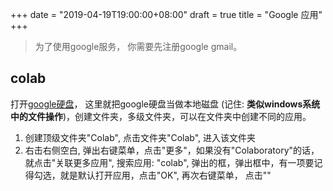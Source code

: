 +++
date = "2019-04-19T19:00:00+08:00"
draft = true
title = "Google 应用"
+++

> 为了使用google服务， 你需要先注册google gmail。

## colab

打开[google硬盘](https://drive.google.com/drive/my-drive)，
这里就把google硬盘当做本地磁盘 (记住: **类似windows系统中的文件操作**)，创建文件夹，多级文件夹，可以在文件夹中创建不同的应用。
1. 创建顶级文件夹"Colab", 点击文件夹"Colab", 进入该文件夹
2. 右击右侧空白, 弹出右键菜单，点击"更多"，如果没有"Colaboratory"的话，就点击"关联更多应用", 搜索应用: "colab", 弹出的框，弹出框中，有一项要记得勾选，就是默认打开应用，点击"OK", 再次右键菜单， 点击""
<!--stackedit_data:
eyJoaXN0b3J5IjpbLTI4MTk1NDc0OSwtMTE4NDE2Mjk0LDEzOD
UwMzM4NDUsNzMwOTk4MTE2XX0=
-->